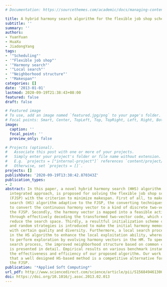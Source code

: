 ```yaml
---
# Documentation: https://sourcethemes.com/academic/docs/managing-content/

title: A hybrid harmony search algorithm for the flexible job shop scheduling problem
subtitle: ''
summary: ''
authors:
- YuanYuan
- HuaXu
- JiadongYang
tags:
- '"Scheduling"'
- '"Flexible job shop"'
- '"Harmony search"'
- '"Local search"'
- '"Neighborhood structure"'
- '"Makespan"'
categories: []
date: '2013-01-01'
lastmod: 2020-09-19T21:38:43+08:00
featured: false
draft: false

# Featured image
# To use, add an image named `featured.jpg/png` to your page's folder.
# Focal points: Smart, Center, TopLeft, Top, TopRight, Left, Right, BottomLeft, Bottom, BottomRight.
image:
  caption: ''
  focal_point: ''
  preview_only: false

# Projects (optional).
#   Associate this post with one or more of your projects.
#   Simply enter your project's folder or file name without extension.
#   E.g. `projects = ["internal-project"]` references `content/project/deep-learning/index.md`.
#   Otherwise, set `projects = []`.
projects: []
publishDate: '2020-09-19T13:38:42.870343Z'
publication_types:
- 2
abstract: In this paper, a novel hybrid harmony search (HHS) algorithm based on the
  integrated approach, is proposed for solving the flexible job shop scheduling problem
  (FJSP) with the criterion to minimize makespan. First of all, to make the harmony
  search (HS) algorithm adaptive to the FJSP, the converting techniques are developed
  to convert the continuous harmony vector to a kind of discrete two-vector code for
  the FJSP. Secondly, the harmony vector is mapped into a feasible active schedule
  through effectively decoding the transformed two-vector code, which could largely
  reduce the search space. Thirdly, a resultful initialization scheme combining heuristic
  and random strategies is introduced to make the initial harmony memory (HM) occur
  with certain quality and diversity. Furthermore, a local search procedure is embedded
  in the HS algorithm to enhance the local exploitation ability, whereas HS is employed
  to perform exploration by evolving harmony vectors in the HM. To speed up the local
  search process, the improved neighborhood structure based on common critical operations
  is presented in detail. Empirical results on various benchmark instances validate
  the effectiveness and efficiency of our proposed algorithm. Our work also indicates
  that a well designed HS-based method is a competitive alternative for addressing
  the FJSP.
publication: '*Applied Soft Computing*'
url_pdf: http://www.sciencedirect.com/science/article/pii/S1568494613000677
doi: https://doi.org/10.1016/j.asoc.2013.02.013
---
```


